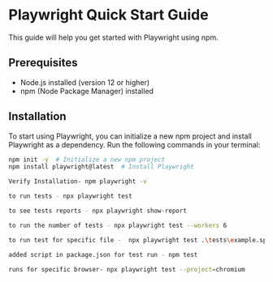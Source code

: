 # Playwright Quick Start Guide

This guide will help you get started with Playwright using npm.

## Prerequisites

- Node.js installed (version 12 or higher)
- npm (Node Package Manager) installed

## Installation

To start using Playwright, you can initialize a new npm project and install Playwright as a dependency. Run the following commands in your terminal:

```bash
npm init -y  # Initialize a new npm project
npm install playwright@latest  # Install Playwright

Verify Installation- npm playwright -v

to run tests - npx playwright test

to see tests reports - npx playwright show-report

to run the number of tests - npx playwright test --workers 6

to run test for specific file -  npx playwright test .\tests\example.specs.ts

added script in package.json for test run - npm test

runs for specific browser- npx playwright test --project=chromium
```
